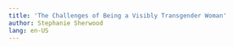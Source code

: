 ```yaml
---
title: 'The Challenges of Being a Visibly Transgender Woman'
author: Stephanie Sherwood
lang: en-US
---
```


